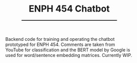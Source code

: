 <html>
    <head>
        <style>
            html {font-family: Courier;}
            h1 {text-align: center; text-emphasis: bold;}
            p {text-align: left; text-emphasis: none;}
            div {align-items: centering; width: auto; height: auto;}
        </style>
    </head>
    <body>
        <div style = "border-bottom: 2px solid black; width: 60%; margin: auto;">
            <h1> ENPH 454 Chatbot </h1>
        </div>
        <p style = "margin: 50px 50px 50px 50px; padding: 10 px;">
            Backend code for training and operating the chatbot prototyped for ENPH 454. Comments are taken from YouTube for classification and
            the BERT model by Google is used for word/sentence embedding matrices. Currently WIP.
        </p>
    </body>
</html>
